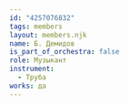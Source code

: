 ```yaml
---
id: "4257076832"
tags: members
layout: members.njk
name: Б. Демидов
is_part_of_orchestra: false
role: Музыкант
instrument:
  - Труба
works: да
---
```

